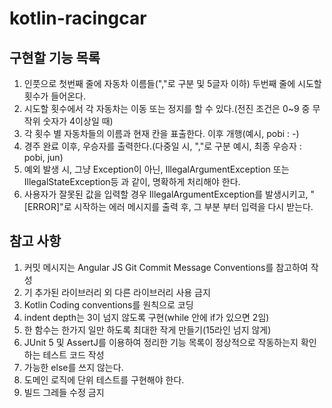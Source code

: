 # kotlin-racingcar

## 구현할 기능 목록
1. 인풋으로 첫번째 줄에 자동차 이름들(","로 구분 및 5글자 이하) 두번째 줄에 시도할 횟수가 들어온다.
2. 시도할 횟수에서 각 자동차는 이동 또는 정지를 할 수 있다.(전진 조건은 0~9 중 무작위 숫자가 4이상일 때)
3. 각 횟수 별 자동차들의 이름과 현재 칸을 표출한다. 이후 개행(예시, pobi : -)
4. 경주 완료 이후, 우승자를 출력한다.(다중일 시, ","로 구분 예시, 최종 우승자 : pobi, jun)
5. 예외 발생 시, 그냥 Exception이 아닌, IllegalArgumentException 또는 IllegalStateException등 과 같이, 명확하게 처리해야 한다.
6. 사용자가 잘못된 값을 입력할 경우 IllegalArgumentException를 발생시키고, "[ERROR]"로 시작하는 에러 메시지를 출력 후, 그 부분 부터 입력을 다시 받는다.

## 참고 사항
1. 커밋 메시지는 Angular JS Git Commit Message Conventions를 참고하여 작성
2. 기 추가된 라이브러리 외 다른 라이브러리 사용 금지
3. Kotlin Coding conventions를 원칙으로 코딩
4. indent depth는 3이 넘지 않도록 구현(while 안에 if가 있으면 2임)
5. 한 함수는 한가지 일만 하도록 최대한 작게 만들기(15라인 넘지 않게)
6. JUnit 5 및 AssertJ를 이용하여 정리한 기능 목록이 정상적으로 작동하는지 확인하는 테스트 코드 작성
7. 가능한 else를 쓰지 않는다.
8. 도메인 로직에 단위 테스트를 구현해야 한다.
9. 빌드 그레들 수정 금지